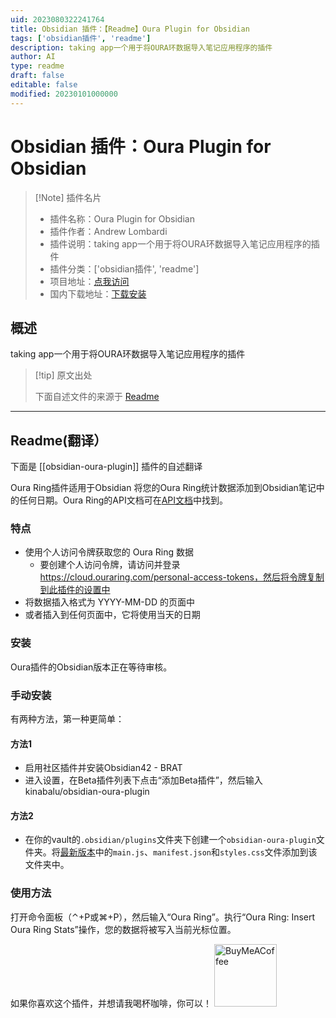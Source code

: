 ```yaml
---
uid: 2023080322241764
title: Obsidian 插件：【Readme】Oura Plugin for Obsidian
tags: ['obsidian插件', 'readme']
description: taking app一个用于将OURA环数据导入笔记应用程序的插件
author: AI
type: readme
draft: false
editable: false
modified: 20230101000000
---
```


# Obsidian 插件：Oura Plugin for Obsidian

> [!Note] 插件名片
> - 插件名称：Oura Plugin for Obsidian
> - 插件作者：Andrew Lombardi
> - 插件说明：taking app一个用于将OURA环数据导入笔记应用程序的插件
> - 插件分类：['obsidian插件', 'readme']
> - 项目地址：[点我访问](https://github.com/kinabalu/obsidian-oura-plugin)
> - 国内下载地址：[下载安装](https://pkmer.cn/products/plugin/pluginMarket/?obsidian-oura-plugin)

## 概述

taking app一个用于将OURA环数据导入笔记应用程序的插件



> [!tip] 原文出处
> 
>下面自述文件的来源于 [Readme](https://ghproxy.net/https://raw.githubusercontent.com/kinabalu/obsidian-oura-plugin/master/README.md)
> 

---

## Readme(翻译）

下面是 [[obsidian-oura-plugin]] 插件的自述翻译


Oura Ring插件适用于Obsidian
将您的Oura Ring统计数据添加到Obsidian笔记中的任何日期。Oura Ring的API文档可在[API文档](https://cloud.ouraring.com/docs)中找到。

### 特点
- 使用个人访问令牌获取您的 Oura Ring 数据
  - 要创建个人访问令牌，请访问并登录 https://cloud.ouraring.com/personal-access-tokens，然后将令牌复制到此插件的设置中
- 将数据插入格式为 YYYY-MM-DD 的页面中
- 或者插入到任何页面中，它将使用当天的日期

### 安装
Oura插件的Obsidian版本正在等待审核。

### 手动安装
有两种方法，第一种更简单：

#### 方法1
- 启用社区插件并安装Obsidian42 - BRAT
- 进入设置，在Beta插件列表下点击“添加Beta插件”，然后输入kinabalu/obsidian-oura-plugin

#### 方法2
- 在你的vault的`.obsidian/plugins`文件夹下创建一个`obsidian-oura-plugin`文件夹。将[最新版本](https://github.com/kinabalu/obsidian-oura-plugin/releases)中的`main.js`、`manifest.json`和`styles.css`文件添加到该文件夹中。

### 使用方法

打开命令面板（⌃+P或⌘+P），然后输入“Oura Ring”。执行“Oura Ring: Insert Oura Ring Stats”操作，您的数据将被写入当前光标位置。

如果你喜欢这个插件，并想请我喝杯咖啡，你可以！
[<img src="https://cdn.buymeacoffee.com/buttons/v2/default-violet.png" alt="BuyMeACoffee" width="100">](https://www.buymeacoffee.com/andrewlombardi)



